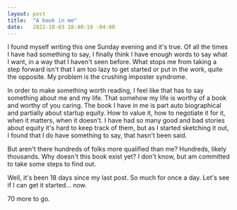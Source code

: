 ```yaml
---
layout: post
title:  "A book in me"
date:   2022-10-03 18:40:19 -04:00
---
```



I found myself writing this one Sunday evening and it's true. Of all the times I have had something to say, I finally think I have enough words to say what I want, in a way that I haven't seen before. What stops me from taking a step forward isn't that I am too lazy to get started or put in the work, quite the opposite. My problem is the crushing imposter syndrome. 

In order to make something worth reading, I feel like that has to say something about me and my life. That somehow my life is worthy of a book and worthy of you caring. The book I have in me is part auto biographical and partially about startup equity. How to value it, how to negotiate it for it, when it matters, when it doesn't. I have had so many good and bad stories about equity it's hard to keep track of them, but as I started sketching it out, I found that I do have something to say, that hasn't been said.

But aren't there hundreds of folks more qualified than me? Hundreds, likely thousands. Why doesn't this book exist yet? I don't know, but am committed to take some steps to find out. 

Well, it's been 18 days since my last post. So much for once a day. Let's see if I can get it started... now. 

70 more to go.
